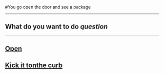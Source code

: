 #You go open the door and see a package

---
## What do you want to do *question*
---
## [Open](package.md)
## [Kick it tonthe curb](.md)